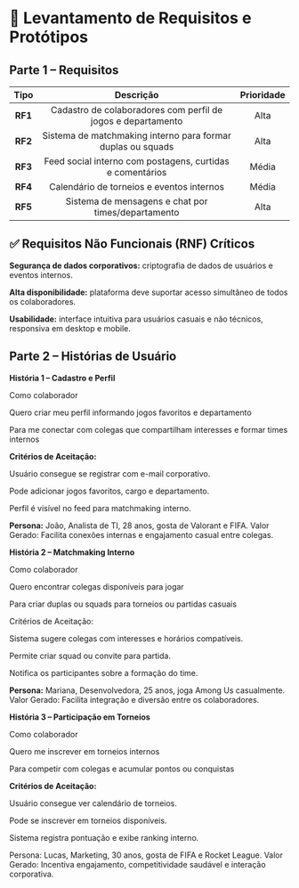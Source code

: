 # 🧩 Levantamento de Requisitos e Protótipos

## Parte 1 – Requisitos

| Tipo | Descrição | Prioridade |
|:----:|:---------:|:-------:|
| **RF1** | Cadastro de colaboradores com perfil de jogos e departamento | Alta |
| **RF2** | Sistema de matchmaking interno para formar duplas ou squads | Alta | 
| **RF3** | Feed social interno com postagens, curtidas e comentários | Média | 
| **RF4** | Calendário de torneios e eventos internos | Média | 
| **RF5** | Sistema de mensagens e chat por times/departamento| Alta |


## ✅ Requisitos Não Funcionais (RNF) Críticos

**Segurança de dados corporativos:** criptografia de dados de usuários e eventos internos.

**Alta disponibilidade:** plataforma deve suportar acesso simultâneo de todos os colaboradores.

**Usabilidade:** interface intuitiva para usuários casuais e não técnicos, responsiva em desktop e mobile.

## Parte 2 – Histórias de Usuário

**História 1 – Cadastro e Perfil**

Como colaborador

Quero criar meu perfil informando jogos favoritos e departamento

Para me conectar com colegas que compartilham interesses e formar times internos

**Critérios de Aceitação:**

Usuário consegue se registrar com e-mail corporativo.

Pode adicionar jogos favoritos, cargo e departamento.

Perfil é visível no feed para matchmaking interno.

**Persona:** João, Analista de TI, 28 anos, gosta de Valorant e FIFA.
Valor Gerado: Facilita conexões internas e engajamento casual entre colegas.

**História 2 – Matchmaking Interno**

Como colaborador

Quero encontrar colegas disponíveis para jogar

Para criar duplas ou squads para torneios ou partidas casuais

Critérios de Aceitação:

Sistema sugere colegas com interesses e horários compatíveis.

Permite criar squad ou convite para partida.

Notifica os participantes sobre a formação do time.

**Persona:** Mariana, Desenvolvedora, 25 anos, joga Among Us casualmente.
Valor Gerado: Facilita integração e diversão entre os colaboradores.

**História 3 – Participação em Torneios**

Como colaborador

Quero me inscrever em torneios internos

Para competir com colegas e acumular pontos ou conquistas

**Critérios de Aceitação:**

Usuário consegue ver calendário de torneios.

Pode se inscrever em torneios disponíveis.

Sistema registra pontuação e exibe ranking interno.

Persona: Lucas, Marketing, 30 anos, gosta de FIFA e Rocket League.
Valor Gerado: Incentiva engajamento, competitividade saudável e interação corporativa.
